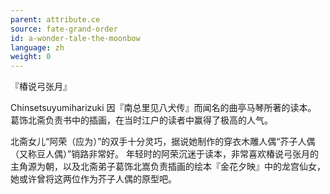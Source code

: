 ```yaml
---
parent: attribute.ce
source: fate-grand-order
id: a-wonder-tale-the-moonbow
language: zh
weight: 0
---
```


『椿说弓张月』

Chinsetsuyumiharizuki
因『南总里见八犬传』而闻名的曲亭马琴所著的读本。
葛饰北斋负责书中的插画，在当时江户的读者中赢得了极高的人气。

北斋女儿“阿荣（应为）”的双手十分灵巧，据说她制作的穿衣木雕人偶“芥子人偶（又称豆人偶）”销路非常好。
年轻时的阿荣沉迷于读本，非常喜欢椿说弓张月的主角源为朝，以及北斋弟子葛饰北嵩负责插画的绘本『金花夕映』中的龙宫仙女，她或许曾将这两位作为芥子人偶的原型吧。
